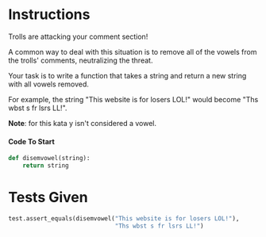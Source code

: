 # Instructions
Trolls are attacking your comment section!

A common way to deal with this situation is to remove all of the vowels from the trolls' comments, neutralizing the threat.

Your task is to write a function that takes a string and return a new string with all vowels removed.

For example, the string "This website is for losers LOL!" would become "Ths wbst s fr lsrs LL!".

**Note**: for this kata y isn't considered a vowel.


#### Code To Start
```python
def disemvowel(string):
    return string
```

# Tests Given
```python
test.assert_equals(disemvowel("This website is for losers LOL!"),
                              "Ths wbst s fr lsrs LL!")
```